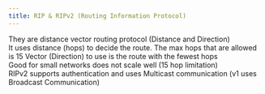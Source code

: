 ```yaml
---
title: RIP & RIPv2 (Routing Information Protocol)
---
```


They are distance vector routing protocol (Distance and Direction)  
It uses distance (hops) to decide the route. The max hops that are allowed is 15
Vector (Direction) to use is the route with the fewest hops  
Good for small networks does not scale well (15 hop limitation)  
RIPv2 supports authentication and uses Multicast communication (v1 uses Broadcast Communication)